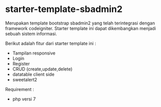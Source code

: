 # starter-template-sbadmin2
Merupakan template bootstrap sbadmin2 yang telah terintegrasi dengan framework codeigniter. Starter template ini dapat dikembangkan menjadi sebuah sistem informasi.

Berikut adalah fitur dari starter template ini :
- Tampilan responsive
- Login
- Register
- CRUD (create,update,delete)
- datatable client side
- sweetalert2

Requirement :
- php versi 7



